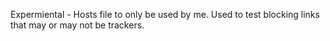 Expermiental - Hosts file to only be used by me. Used to test blocking links that may or may not be trackers.
